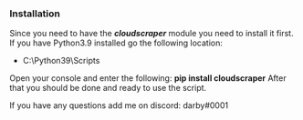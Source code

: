 ### Installation

Since you need to have the ***cloudscraper*** module you need to install it first.
If you have Python3.9 installed go the following location:
- C:\Python39\Scripts

Open your console and enter the following: **pip install cloudscraper**
After that you should be done and ready to use the script.

If you have any questions add me on discord: darby#0001
